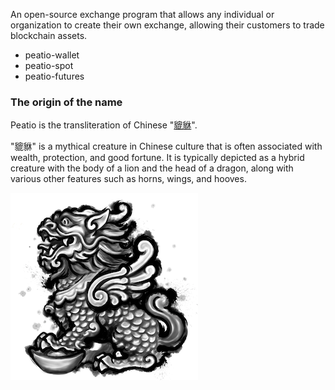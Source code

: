 An open-source exchange program that allows any individual or organization to create their own exchange, allowing their customers to trade blockchain assets.


- peatio-wallet
- peatio-spot
- peatio-futures

### The origin of the name

Peatio is the transliteration of Chinese "[貔貅](http://en.wikipedia.org/wiki/Pixiu)".

"貔貅" is a mythical creature in Chinese culture that is often associated with wealth, protection, and good fortune. It is typically depicted as a hybrid creature with the body of a lion and the head of a dragon, along with various other features such as horns, wings, and hooves.

![peatio-illustration](public/peatio.png)
